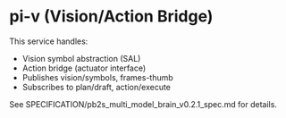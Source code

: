 # pi-v (Vision/Action Bridge)

This service handles:
- Vision symbol abstraction (SAL)
- Action bridge (actuator interface)
- Publishes vision/symbols, frames-thumb
- Subscribes to plan/draft, action/execute

See SPECIFICATION/pb2s_multi_model_brain_v0.2.1_spec.md for details.
